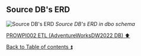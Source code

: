 ## **Source DB's ERD**  

![Source DB's ERD](https://i.imgur.com/WE0X3Vo.png)
_Source DB's ERD in dbo schema_  

[PROWPI002 ETL (AdventureWorksDW2022 DB) :arrow_up:](prowpi002_etl_adventureworksdw2022_db.md)  

[Back to Table of contents :arrow_double_up:](../README.md)